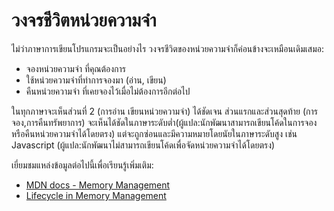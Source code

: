 # วงจรชีวิตหน่วยความจำ

ไม่ว่าภาษาการเขียนโปรแกรมจะเป็นอย่างไร วงจรชีวิตของหน่วยความจำก็ค่อนข้างจะเหมือนเดิมเสมอ:

- จองหน่วยความจำ ที่คุณต้องการ
- ใช้หน่วยความจำที่ทำการจองมา (อ่าน, เขียน)
- คืนหน่วยความจำ ที่เคยจองไว้เมื่อไม่ต้องการอีกต่อไป

ในทุกภาษาจะเห็นส่วนที่ 2 (การอ่าน เขียนหน่วยความจำ) ได้ชัดเจน
ส่วนแรกและส่วนสุดท้าย (การจอง,การคืนทรัพยาการ) จะเห็นได้ชัดในภาษาระดับต่ำ(ผู้แปล:นักพัฒนาสามารถเขียนโค้ดในการจองหรือคืนหน่วยความจำได้โดยตรง) แต่จะถูกซ่อนและมีความหมายโดยนัยในภาษาระดับสูง เช่น Javascript (ผู้แปล:นักพัฒนาไม่สามารถเขียนโค้ดเพื่อจัดหน่วยความจำได้โดยตรง)


เยี่ยมชมแหล่งข้อมูลต่อไปนี้เพื่อเรียนรู้เพิ่มเติม:

- [MDN docs - Memory Management](https://developer.mozilla.org/en-US/docs/Web/JavaScript/Memory_Management)
- [Lifecycle in Memory Management](https://medium.com/swlh/the-lifecycle-of-memory-in-javascript-5b5bffc5ff4c)
